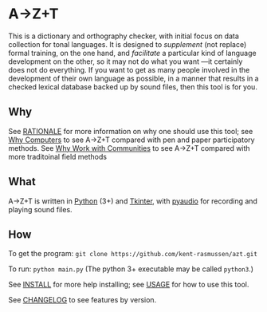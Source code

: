 # A→Z+T

This is a dictionary and orthography checker, with initial focus on data collection for tonal languages. It is designed to *supplement* (not replace) formal training, on the one hand, and *facilitate* a particular kind of language development on the other, so it may not do what you want —it certainly does not do everything. If you want to get as many people involved in the development of their own language as possible, in a manner that results in a checked lexical database backed up by sound files, then this tool is for you.
## Why
See [RATIONALE](RATIONALE.md) for more information on why one should use this tool; see [Why Computers](WHYCOMPUTERS.md) to see A→Z+T compared with pen and paper participatory methods. See [Why Work with Communities](WHYCOMMUNITIES.md) to see A→Z+T compared with more traditoinal field methods
## What
A→Z+T is written in [Python](https://python.org) (3+) and [Tkinter](https://docs.python.org/3/library/tkinter.html), with [pyaudio](https://pypi.org/project/PyAudio/) for recording and playing sound files.
## How
To get the program: `git clone https://github.com/kent-rasmussen/azt.git`

To run: `python main.py` (The python 3+ executable may be called `python3`.)

See [INSTALL](INSTALL.md) for more help installing; see [USAGE](USAGE.md) for how to use this tool.

See [CHANGELOG](CHANGELOG.md) to see features by version.

